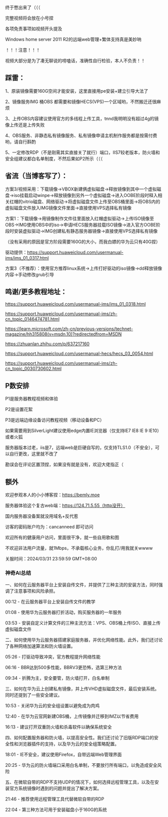 终于憋出来了（（（

完整视频将会放在小号捏

各项免责事项如视频开头提及

Windows home server 2011 R2的远端web管理+繁体支持真是美妙呐

！！！注意！！！

视频大部分是为了凑无聊说的唠嗑话，准确性自行检验，本人不负责！！

## 踩雷：

1、原装镜像需要160G空间才能安装，这里直接用pe安装+建立引导大法了

2、镜像服务IMG 桶OBS 都需要和镜像HECS(VPS)一个区域哟，不然搬迁还很麻烦

3、上传OBS内容建议使用官方的多线程上传工具，tnnd我明明没有超过4g的镜像上传还是上传失败

4、OBS服务、非静态私有镜像服务、私有镜像申请主机制作服务都是按需付费哟，请自行斟酌

5、一定修改RDP（不是刚需其实直接关了就行）端口，IIS7较老版本，防火墙和安全组建议都白名单制度，不然后果如P2所示（（（

## 省流（当博客写了）：

方案3/视频采用：下载镜像->VBOX新建俩虚拟磁盘->释放镜像到其中一个虚拟磁盘->iso挂载启动winpe->释放镜像到另外一个虚拟磁盘->进入OOBE阶段时释入相关红帽的vitrio磁盘、网络驱动->将虚拟磁盘文件上传至OBS桶里面->将OBS内的虚拟磁盘文件放入IMG镜像文件里面->直接使用VPS选择私有镜像

方案1：下载镜像->用镜像制作文件往里面放入红帽虚拟驱动->上传ISO镜像至OBS->IMG使用OBS中的iso->申请HECS服务器挂载ISO镜像->进入官方OOBE阶段时安装虚拟驱动->IMG创建私有静态服务器镜像->直接使用VPS选择私有镜像

（没有采用的原因是官方阶段需要160G的大小，而我白嫖的华为云只有40G捏）

驱动提供：https://support.huaweicloud.com/usermanual-ims/ims_01_0317.html

方案3（不推荐）：使用官方推荐linux系统->上传打好驱动的iso镜像->dd释放镜像内容->手动修改grub引导

## 鸣谢/更多教程地址：
https://support.huaweicloud.com/usermanual-ims/ims_01_0318.html

https://support.huaweicloud.com/usermanual-ims/zh-cn_topic_0146474781.html

https://learn.microsoft.com/zh-cn/previous-versions/technet-magazine/hh315808(v=msdn.10)?redirectedfrom=MSDN

https://zhuanlan.zhihu.com/p/637217160

https://support.huaweicloud.com/usermanual-hecs/hecs_03_0054.html

https://support.huaweicloud.com/usermanual-ims/zh-cn_topic_0030730602.html

## P数安排

P1是服务器教程视频和体验

P2是设置花絮

P3是远端边缘设备访问教程视频（移动设备和PC）

如果需要用到SilverLight建议使用edge内置IE浏览器（仅支持IE7 IE8 IE 9 IE10）或者火狐

服务器版本过老，iis是7，远端web是巨硬自写的，仅支持TLS1.0（不安全），可以自行更改，这里就不改了

勘误会在评论区置顶捏，如果没有就是没有，欢迎大佬指正（

## 额外

欢迎参观本人的小小博客捏：https://bemly.moe

服务器体验这个复古web端：https://124.71.5.55（http没开）

国内服务器没备案就没用域名+反代惹

访客的密码账户均为：cancanneed 即可访问

欢迎所有的健康用户访问，里面很干净，就一些自用歌和图

不欢迎非法用户流量，就1Mbps，不承载核心业务，你乱打/用我就关wwww

关服时间：2024/03/31 23:59:59 GMT+08:00

### 神奇AI总结

一、如何在云服务器平台上安装自传文件，并提供了三种主流的安装方法，同时强调了注意事项和风险承担。

00:12 - 在云服务器平台上安装自传文件的教学

01:08 - 使用华为云服务器打折活动，购买服务器的一年服务

03:53 - 安装自定义计算文件的三种主流方法：VPS、OBS桶上传ISO、直接上传虚拟磁盘文件

二、如何使用华为云服务器搭建家庭服务器，并优化网络性能。此外，我们还讨论了各种网络加速算法和防火墙设置。

05:26 - 打驱动导致冲突，官方教程提升网络性能

06:16 - BBR达到500多性能，BBRV3更恐怖，选第三种方法

09:34 - 折腾为主，安全要管，防火墙打开，白名单制

三、如何在华为云上创建私有镜像，并上传VHD虚拟磁盘文件，最后安装系统。同时还提到了一些安全建议。

10:53 - 关闭华为云的安全组设置以避免成为肉鸡

12:40 - 在华为云官网新建OBS桶，上传镜像并迁移到IMZ以节省费用

16:13 - 建议打开双重防火墙和杀毒软件以确保系统安全

四、如何配置服务器和防火墙，以提高安全性。我们还讨论了旧版RDP端口的安全性和浏览器插件的支持，以及华为云的安全组策略配置。

18:01 - IE不安全，建议使用Firefox，自带远端Web管理界面

20:25 - 华为云的防火墙端口采用白名单制，不要放行所有端口，以免造成安全风险

五、在微软自带的RDP不支持UDP的情况下，如何选择远程管理工具，以及在安装官方系统镜像时遇到的问题并提出了解决方案。

21:46 - 推荐使用远程管理工具代替微软自带的RDP

22:04 - 第三种方法可用于安装磁盘小于160G的系统